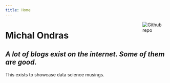 ```yaml
---
title: Home
---
```


[<img src="https://simpleicons.org/icons/github.svg" style="max-width:15%;min-width:40px;float:right;" alt="Github repo" />](https://github.com/ondramie)

# Michal Ondras

## _A lot of blogs exist on the internet. Some of them are good._

This exists to showcase data science musings. 
